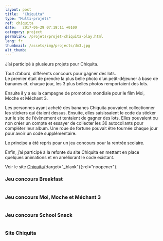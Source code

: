 ```yaml
---
layout: post
title:  "Chiquita"
type: "Multi-projets"
ref: chiquita
date:   2017-06-29 07:18:11 +0100
category: project
permalink: /projets/projet-chiquita-play.html
lang: fr
thumbnail: /assets/img/projects/dm3.jpg
alt_thumb:
---
```


J’ai participé à plusieurs projets pour Chiquita.

Tout d’abord, différents concours pour gagner des lots.  
Le premier était de prendre la plus belle photo d’un petit-déjeuner à base de bananes et, chaque jour, les 3 plus belles photos remportaient des lots.

Ensuite il y a eu la campagne de promotion mondiale pour le film Moi, Moche et Méchant 3.

Les personnes ayant acheté des bananes Chiquita pouvaient collectionner les stickers qui étaient dessus. Ensuite, elles saisissaient le code du sticker sur le site de l’évènement et tentaient de gagner des lots. Elles pouvaient ou non créer un compte et essayer de collecter les 30 autocollants pour compléter leur album. Une roue de fortune pouvait être tournée chaque jour pour avoir un code supplémentaire.

Le principe a été repris pour un jeu concours pour la rentrée scolaire.

Enfin, j’ai participé à la refonte du site Chiquita en mettant en place quelques animations et en améliorant le code existant. 

Voir le site [Chiquita](https://www.chiquita.com/ "Chiquita (nouvelle fenêtre)"){:target="_blank"}{:rel="noopener"}.  

### Jeu concours Breakfast

<img src="{{ site.baseurl }}/assets/img/projects/breakfast_large.jpg" alt="" 
             srcset="{{ site.baseurl }}/assets/img/projects/breakfast_medium.jpg 670w,
          {{ site.baseurl }}/assets/img/projects/breakfast_large.jpg 1024w"
          sizes="(min-width:671px) 1024px"/> 

### Jeu concours Moi, Moche et Méchant 3

<img src="{{ site.baseurl }}/assets/img/projects/dm3_large.jpg" alt="" 
             srcset="{{ site.baseurl }}/assets/img/projects/dm3_medium.jpg 670w,
          {{ site.baseurl }}/assets/img/projects/dm3_large.jpg 1024w"
          sizes="(min-width:671px) 1024px"/> 

### Jeu concours School Snack

<img src="{{ site.baseurl }}/assets/img/projects/school_large.jpg" alt="" 
             srcset="{{ site.baseurl }}/assets/img/projects/school_medium.jpg 670w,
          {{ site.baseurl }}/assets/img/projects/school_large.jpg 1024w"
          sizes="(min-width:671px) 1024px"/> 

### Site Chiquita

<img src="{{ site.baseurl }}/assets/img/projects/chiquita_large.jpg" alt="" 
             srcset="{{ site.baseurl }}/assets/img/projects/chiquita_medium.jpg 670w,
          {{ site.baseurl }}/assets/img/projects/chiquita_large.jpg 1024w"
          sizes="(min-width:671px) 1024px"/> 